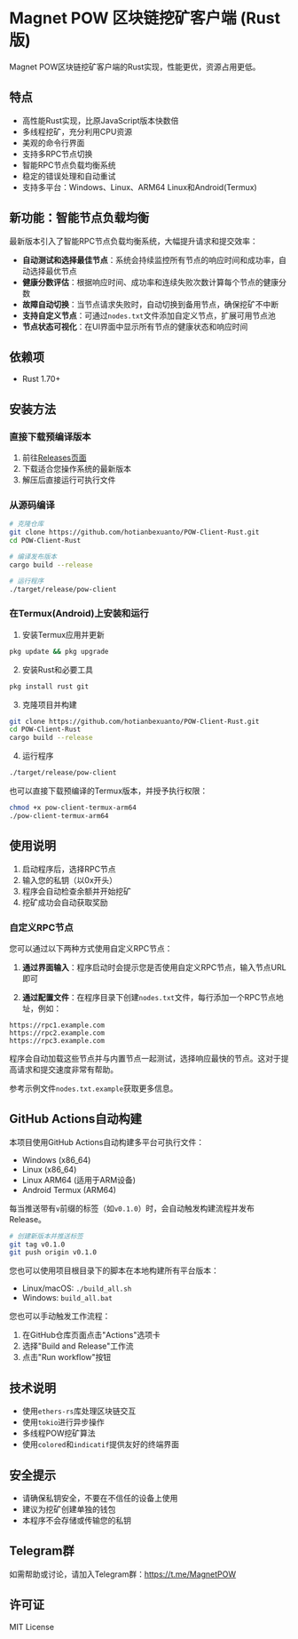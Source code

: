 # Magnet POW 区块链挖矿客户端 (Rust版)

Magnet POW区块链挖矿客户端的Rust实现，性能更优，资源占用更低。

## 特点

- 高性能Rust实现，比原JavaScript版本快数倍
- 多线程挖矿，充分利用CPU资源
- 美观的命令行界面
- 支持多RPC节点切换
- 智能RPC节点负载均衡系统
- 稳定的错误处理和自动重试
- 支持多平台：Windows、Linux、ARM64 Linux和Android(Termux)

## 新功能：智能节点负载均衡

最新版本引入了智能RPC节点负载均衡系统，大幅提升请求和提交效率：

- **自动测试和选择最佳节点**：系统会持续监控所有节点的响应时间和成功率，自动选择最优节点
- **健康分数评估**：根据响应时间、成功率和连续失败次数计算每个节点的健康分数
- **故障自动切换**：当节点请求失败时，自动切换到备用节点，确保挖矿不中断
- **支持自定义节点**：可通过`nodes.txt`文件添加自定义节点，扩展可用节点池
- **节点状态可视化**：在UI界面中显示所有节点的健康状态和响应时间

## 依赖项

- Rust 1.70+

## 安装方法

### 直接下载预编译版本

1. 前往[Releases页面](https://github.com/hotianbexuanto/POW-Client-Rust/releases)
2. 下载适合您操作系统的最新版本
3. 解压后直接运行可执行文件

### 从源码编译

```bash
# 克隆仓库
git clone https://github.com/hotianbexuanto/POW-Client-Rust.git
cd POW-Client-Rust

# 编译发布版本
cargo build --release

# 运行程序
./target/release/pow-client
```

### 在Termux(Android)上安装和运行

1. 安装Termux应用并更新
```bash
pkg update && pkg upgrade
```

2. 安装Rust和必要工具
```bash
pkg install rust git
```

3. 克隆项目并构建
```bash
git clone https://github.com/hotianbexuanto/POW-Client-Rust.git
cd POW-Client-Rust
cargo build --release
```

4. 运行程序
```bash
./target/release/pow-client
```

也可以直接下载预编译的Termux版本，并授予执行权限：
```bash
chmod +x pow-client-termux-arm64
./pow-client-termux-arm64
```

## 使用说明

1. 启动程序后，选择RPC节点
2. 输入您的私钥（以0x开头）
3. 程序会自动检查余额并开始挖矿
4. 挖矿成功会自动获取奖励

### 自定义RPC节点

您可以通过以下两种方式使用自定义RPC节点：

1. **通过界面输入**：程序启动时会提示您是否使用自定义RPC节点，输入节点URL即可

2. **通过配置文件**：在程序目录下创建`nodes.txt`文件，每行添加一个RPC节点地址，例如：
```
https://rpc1.example.com
https://rpc2.example.com
https://rpc3.example.com
```

程序会自动加载这些节点并与内置节点一起测试，选择响应最快的节点。这对于提高请求和提交速度非常有帮助。

参考示例文件`nodes.txt.example`获取更多信息。

## GitHub Actions自动构建

本项目使用GitHub Actions自动构建多平台可执行文件：
- Windows (x86_64)
- Linux (x86_64)
- Linux ARM64 (适用于ARM设备)
- Android Termux (ARM64)

每当推送带有`v`前缀的标签（如`v0.1.0`）时，会自动触发构建流程并发布Release。

```bash
# 创建新版本并推送标签
git tag v0.1.0
git push origin v0.1.0
```

您也可以使用项目根目录下的脚本在本地构建所有平台版本：
- Linux/macOS: `./build_all.sh`
- Windows: `build_all.bat`

您也可以手动触发工作流程：
1. 在GitHub仓库页面点击"Actions"选项卡
2. 选择"Build and Release"工作流
3. 点击"Run workflow"按钮

## 技术说明

- 使用`ethers-rs`库处理区块链交互
- 使用`tokio`进行异步操作
- 多线程POW挖矿算法
- 使用`colored`和`indicatif`提供友好的终端界面

## 安全提示

- 请确保私钥安全，不要在不信任的设备上使用
- 建议为挖矿创建单独的钱包
- 本程序不会存储或传输您的私钥

## Telegram群

如需帮助或讨论，请加入Telegram群：https://t.me/MagnetPOW

## 许可证

MIT License 